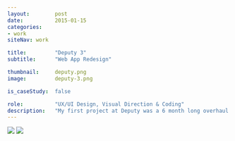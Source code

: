 ```yaml
---
layout:        post
date:          2015-01-15
categories:    
- work
siteNav: work

title:         "Deputy 3"
subtitle:      "Web App Redesign"

thumbnail:     deputy.png
image:         deputy-3.png

is_caseStudy:  false

role:          "UX/UI Design, Visual Direction & Coding"
description:   "My first project at Deputy was a 6 month long overhaul of their desktop app. This included unifying the previous 6 years of product development, working with the iOS and Android teams to provide a consistent design, and developing a number of new features. "
---
```


<div class="m-blogPost-imageCompare">
	<img src="/assets/images/work/deputy/dell_v2.jpg">
	<img src="/assets/images/work/deputy/dell_v3.jpg">
</div>


[sidePanel_v2]: /assets/images/work/deputy/dell_v2.jpg
[sidePanel_v3]: /assets/images/work/deputy/dell_v3.jpg